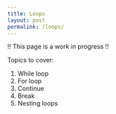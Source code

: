 ```yaml
---
title: Loops
layout: post
permalink: /loops/
---
```


!! This page is a work in progress !!

Topics to cover:
1.  While loop
2.  For loop
3.  Continue
4.  Break
5.  Nesting loops


